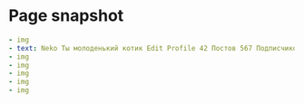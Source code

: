 # Page snapshot

```yaml
- img
- text: Neko Ты молоденький котик Edit Profile 42 Постов 567 Подписчиков 890 Лайков  Logout
- img
- img
- img
- img
- img
```